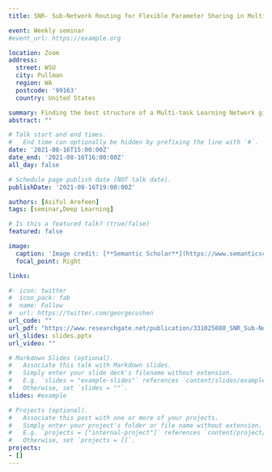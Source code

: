 ```yaml
---
title: SNR- Sub-Network Routing for Flexible Parameter Sharing in Multi-Task Learning

event: Weekly seminar
#event_url: https://example.org

location: Zoom
address:
  street: WSU
  city: Pullman
  region: WA
  postcode: '99163'
  country: United States

summary: Finding the best structure of a Multi-task Learning Network given a set of related/unrelated tasks
abstract: ""

# Talk start and end times.
#   End time can optionally be hidden by prefixing the line with `#`.
date: '2021-08-16T15:00:00Z'
date_end: '2021-08-16T16:00:00Z'
all_day: false

# Schedule page publish date (NOT talk date).
publishDate: '2021-08-16T19:00:00Z'

authors: [Asiful Arefeen]
tags: [seminar,Deep Learning]

# Is this a featured talk? (true/false)
featured: false

image:
  caption: 'Image credit: [**Semantic Scholar**](https://www.semanticscholar.org/paper/SNR%3A-Sub-Network-Routing-for-Flexible-Parameter-in-Ma-Zhao/4ff879c4dc26819585eeec734dc4d4a8083ca08d)'
  focal_point: Right

links:

#- icon: twitter
#  icon_pack: fab
#  name: Follow
#  url: https://twitter.com/georgecushen
url_code: ""
url_pdf: "https://www.researchgate.net/publication/331025080_SNR_Sub-Network_Routing_for_Flexible_Parameter_Sharing_in_Multi-task_Learning"
url_slides: slides.pptx
url_video: ""

# Markdown Slides (optional).
#   Associate this talk with Markdown slides.
#   Simply enter your slide deck's filename without extension.
#   E.g. `slides = "example-slides"` references `content/slides/example-slides.md`.
#   Otherwise, set `slides = ""`.
slides: #example

# Projects (optional).
#   Associate this post with one or more of your projects.
#   Simply enter your project's folder or file name without extension.
#   E.g. `projects = ["internal-project"]` references `content/project/deep-learning/index.md`.
#   Otherwise, set `projects = []`.
projects:
- []
---
```



